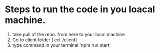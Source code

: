 Steps to run the code in you loacal machine.
============================================
1. take pull of the repo. from here to your local machine  
2. Go to client folder ( cd ./client)
3. type command in your terminal 'npm run start'
